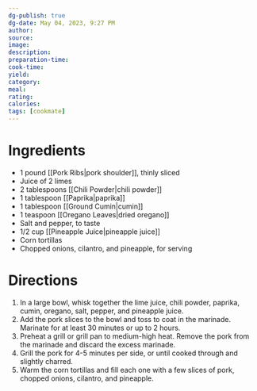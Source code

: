 ```yaml
---
dg-publish: true
dg-date: May 04, 2023, 9:27 PM
author: 
source: 
image:
description: 
preparation-time:
cook-time:
yield: 
category: 
meal: 
rating: 
calories: 
tags: [cookmate]
---
```



# Ingredients

-   1 pound [[Pork Ribs|pork shoulder]], thinly sliced
-   Juice of 2 limes
-   2 tablespoons [[Chili Powder|chili powder]]
-   1 tablespoon [[Paprika|paprika]]
-   1 tablespoon [[Ground Cumin|cumin]]
-   1 teaspoon [[Oregano Leaves|dried oregano]]
-   Salt and pepper, to taste
-   1/2 cup [[Pineapple Juice|pineapple juice]]
-   Corn tortillas
-   Chopped onions, cilantro, and pineapple, for serving

# Directions

1) In a large bowl, whisk together the lime juice, chili powder, paprika, cumin, oregano, salt, pepper, and pineapple juice.
2) Add the pork slices to the bowl and toss to coat in the marinade. Marinate for at least 30 minutes or up to 2 hours.
3) Preheat a grill or grill pan to medium-high heat. Remove the pork from the marinade and discard the excess marinade.
4) Grill the pork for 4-5 minutes per side, or until cooked through and slightly charred.
5) Warm the corn tortillas and fill each one with a few slices of pork, chopped onions, cilantro, and pineapple.